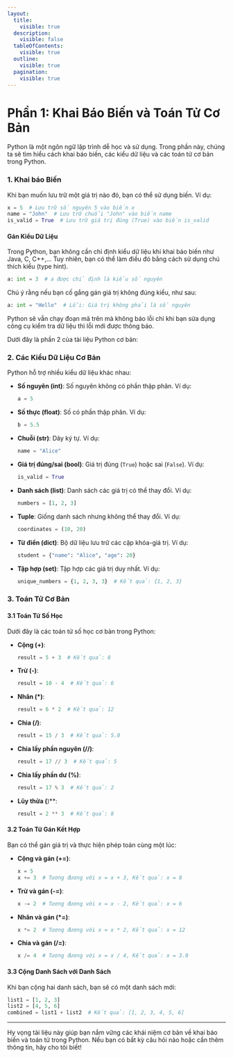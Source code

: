```yaml
---
layout:
  title:
    visible: true
  description:
    visible: false
  tableOfContents:
    visible: true
  outline:
    visible: true
  pagination:
    visible: true
---
```


# Phần 1: Khai Báo Biến và Toán Tử Cơ Bản

Python là một ngôn ngữ lập trình dễ học và sử dụng. Trong phần này, chúng ta sẽ tìm hiểu cách khai báo biến, các kiểu dữ liệu và các toán tử cơ bản trong Python.

### 1. Khai báo Biến

Khi bạn muốn lưu trữ một giá trị nào đó, bạn có thể sử dụng biến. Ví dụ:

```python
x = 5  # Lưu trữ số nguyên 5 vào biến x
name = "John"  # Lưu trữ chuỗi "John" vào biến name
is_valid = True  # Lưu trữ giá trị đúng (True) vào biến is_valid
```

#### Gán Kiểu Dữ Liệu

Trong Python, bạn không cần chỉ định kiểu dữ liệu khi khai báo biến như Java, C, C++,... Tuy nhiên, bạn có thể làm điều đó bằng cách sử dụng chú thích kiểu (type hint).&#x20;

```python
a: int = 3  # a được chỉ định là kiểu số nguyên
```

Chú ý rằng nếu bạn cố gắng gán giá trị không đúng kiểu, như sau:

```python
a: int = "Hello"  # Lỗi: Giá trị không phải là số nguyên
```

Python sẽ vẫn chạy đoạn mã trên mà không báo lỗi chỉ khi bạn sửa dụng công cụ kiểm tra dữ liệu thì lỗi mới được thông báo.

Dưới đây là phần 2 của tài liệu Python cơ bản:

### 2. Các Kiểu Dữ Liệu Cơ Bản

Python hỗ trợ nhiều kiểu dữ liệu khác nhau:

*   **Số nguyên (int)**: Số nguyên không có phần thập phân. Ví dụ:

    ```python
    a = 5
    ```
*   **Số thực (float)**: Số có phần thập phân. Ví dụ:

    ```python
    b = 5.5
    ```
*   **Chuỗi (str)**: Dãy ký tự. Ví dụ:

    ```python
    name = "Alice"
    ```
*   **Giá trị đúng/sai (bool)**: Giá trị đúng (`True`) hoặc sai (`False`). Ví dụ:

    ```python
    is_valid = True
    ```
*   **Danh sách (list)**: Danh sách các giá trị có thể thay đổi. Ví dụ:

    ```python
    numbers = [1, 2, 3]
    ```
*   **Tuple**: Giống danh sách nhưng không thể thay đổi. Ví dụ:

    ```python
    coordinates = (10, 20)
    ```
*   **Từ điển (dict)**: Bộ dữ liệu lưu trữ các cặp khóa-giá trị. Ví dụ:

    ```python
    student = {"name": "Alice", "age": 20}
    ```
*   **Tập hợp (set)**: Tập hợp các giá trị duy nhất. Ví dụ:

    ```python
    unique_numbers = {1, 2, 3, 3}  # Kết quả: {1, 2, 3}
    ```

### 3. Toán Tử Cơ Bản

#### 3.1 Toán Tử Số Học

Dưới đây là các toán tử số học cơ bản trong Python:

*   **Cộng (+)**:

    ```python
    result = 5 + 3  # Kết quả: 8
    ```
*   **Trừ (-)**:

    ```python
    result = 10 - 4  # Kết quả: 6
    ```
*   **Nhân (\*)**:

    ```python
    result = 6 * 2  # Kết quả: 12
    ```
*   **Chia (/)**:

    ```python
    result = 15 / 3  # Kết quả: 5.0
    ```
*   **Chia lấy phần nguyên (//)**:

    ```python
    result = 17 // 3  # Kết quả: 5
    ```
*   **Chia lấy phần dư (%)**:

    ```python
    result = 17 % 3  # Kết quả: 2
    ```
*   **Lũy thừa (**)\*\*:

    ```python
    result = 2 ** 3  # Kết quả: 8
    ```

#### 3.2 Toán Tử Gán Kết Hợp

Bạn có thể gán giá trị và thực hiện phép toán cùng một lúc:

*   **Cộng và gán (+=)**:

    ```python
    x = 5
    x += 3  # Tương đương với x = x + 3, Kết quả: x = 8
    ```
*   **Trừ và gán (-=)**:

    ```python
    x -= 2  # Tương đương với x = x - 2, Kết quả: x = 6
    ```
*   **Nhân và gán (\*=)**:

    ```python
    x *= 2  # Tương đương với x = x * 2, Kết quả: x = 12
    ```
*   **Chia và gán (/=)**:

    ```python
    x /= 4  # Tương đương với x = x / 4, Kết quả: x = 3.0
    ```

#### 3.3 Cộng Danh Sách với Danh Sách

Khi bạn cộng hai danh sách, bạn sẽ có một danh sách mới:

```python
list1 = [1, 2, 3]
list2 = [4, 5, 6]
combined = list1 + list2  # Kết quả: [1, 2, 3, 4, 5, 6]
```

***

Hy vọng tài liệu này giúp bạn nắm vững các khái niệm cơ bản về khai báo biến và toán tử trong Python. Nếu bạn có bất kỳ câu hỏi nào hoặc cần thêm thông tin, hãy cho tôi biết!
